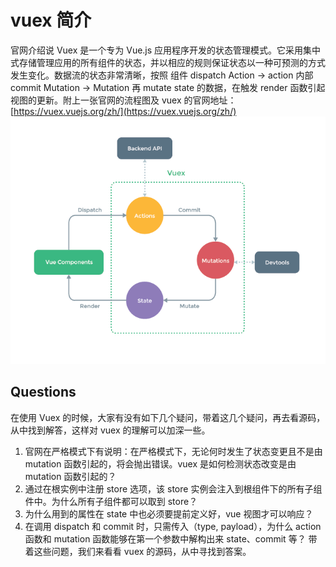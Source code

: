 # vuex 简介

官网介绍说 Vuex 是一个专为 Vue.js 应用程序开发的状态管理模式。它采用集中式存储管理应用的所有组件的状态，并以相应的规则保证状态以一种可预测的方式发生变化。数据流的状态非常清晰，按照 组件 dispatch Action -> action 内部 commit Mutation -> Mutation 再 mutate state 的数据，在触发 render 函数引起视图的更新。附上一张官网的流程图及 vuex 的官网地址：[https://vuex.vuejs.org/zh/](https://vuex.vuejs.org/zh/)
![vuex-1](../.vuepress/public/vuex-1.png)

## Questions

在使用 Vuex 的时候，大家有没有如下几个疑问，带着这几个疑问，再去看源码，从中找到解答，这样对 vuex 的理解可以加深一些。

1. 官网在严格模式下有说明：在严格模式下，无论何时发生了状态变更且不是由 mutation 函数引起的，将会抛出错误。vuex 是如何检测状态改变是由 mutation 函数引起的？
2. 通过在根实例中注册 store 选项，该 store 实例会注入到根组件下的所有子组件中。为什么所有子组件都可以取到 store？
3. 为什么用到的属性在 state 中也必须要提前定义好，vue 视图才可以响应？
4. 在调用 dispatch 和 commit 时，只需传入（type, payload），为什么 action 函数和 mutation 函数能够在第一个参数中解构出来 state、commit 等？
   带着这些问题，我们来看看 vuex 的源码，从中寻找到答案。
